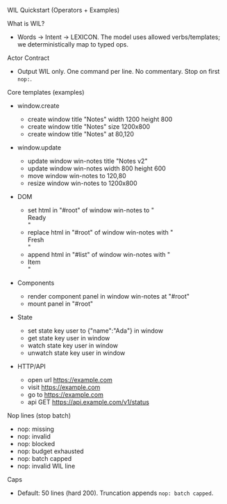 WIL Quickstart (Operators + Examples)

What is WIL?
- Words → Intent → LEXICON. The model uses allowed verbs/templates; we deterministically map to typed ops.

Actor Contract
- Output WIL only. One command per line. No commentary. Stop on first `nop:`.

Core templates (examples)
- window.create
  - create window title "Notes" width 1200 height 800
  - create window title "Notes" size 1200x800
  - create window title "Notes" at 80,120

- window.update
  - update window win-notes title "Notes v2"
  - update window win-notes width 800 height 600
  - move window win-notes to 120,80
  - resize window win-notes to 1200x800

- DOM
  - set html in "#root" of window win-notes to "<div>Ready</div>"
  - replace html in "#root" of window win-notes with "<div>Fresh</div>"
  - append html in "#list" of window win-notes with "<li>Item</li>"

- Components
  - render component panel in window win-notes at "#root"
  - mount panel in "#root"

- State
  - set state key user to {"name":"Ada"} in window
  - get state key user in window
  - watch state key user in window
  - unwatch state key user in window

- HTTP/API
  - open url https://example.com
  - visit https://example.com
  - go to https://example.com
  - api GET https://api.example.com/v1/status

Nop lines (stop batch)
- nop: missing <slot>
- nop: invalid <slot>
- nop: blocked <capability>
- nop: budget exhausted
- nop: batch capped
- nop: invalid WIL line

Caps
- Default: 50 lines (hard 200). Truncation appends `nop: batch capped`.

